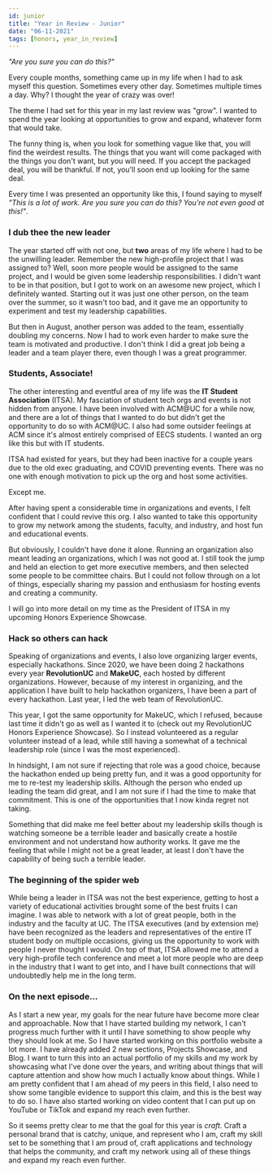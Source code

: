 ```yaml
---
id: junior
title: "Year in Review - Junior"
date: "06-11-2021"
tags: [honors, year_in_review]
---
```


_"Are you sure you can do this?"_

Every couple months, something came up in my life when I had to ask myself this question.
Sometimes every other day. Sometimes multiple times a day. Why? I thought the year of crazy was over!

The theme I had set for this year in my last review was "grow".
I wanted to spend the year looking at opportunities to grow and expand, whatever form that would take.

The funny thing is, when you look for something vague like that, you will find the weirdest results.
The things that you want will come packaged with the things you don't want, but you will need.
If you accept the packaged deal, you will be thankful.
If not, you'll soon end up looking for the same deal.

Every time I was presented an opportunity like this,
I found saying to myself _"This is a lot of work. Are you sure you can do this? You're not even good at this!"_.

### I dub thee the new leader

The year started off with not one, but **two** areas of my life where I had to be the unwilling leader.
Remember the new high-profile project that I was assigned to?
Well, soon more people would be assigned to the same project,
and I would be given some leadership responsibilities.
I didn't want to be in that position, but I got to work on an awesome new project,
which I definitely wanted.
Starting out it was just one other person, on the team over the summer, so it wasn't too bad,
and it gave me an opportunity to experiment and test my leadership capabilities.

But then in August, another person was added to the team, essentially doubling my concerns.
Now I had to work even harder to make sure the team is motivated and productive.
I don't think I did a great job being a leader and a team player there, even though I was a great programmer.

### Students, Associate!

The other interesting and eventful area of my life was the **IT Student Association** (ITSA). My fasciation
of student tech orgs and events is not hidden from anyone. I have been involved with ACM@UC for a while now,
and there are a lot of things that I wanted to do but didn't get the opportunity to do so
with ACM@UC. I also had some outsider feelings at ACM since it's almost entirely comprised of
EECS students. I wanted an org like this but with IT students.

ITSA had existed for years, but they had been inactive for a couple years due to the old exec graduating, and COVID preventing
events. There was no one with enough motivation to pick up the org and host some activities.

Except me.

After having spent a considerable time in organizations and events, I felt confident that I could revive this org.
I also wanted to take this opportunity to grow my network among the students, faculty, and industry,
and host fun and educational events.

But obviously, I couldn't have done it alone. Running an organization also meant leading an organizations,
which I was not good at. I still took the jump and held an election to get more executive members,
and then selected some people to be committee chairs. But I could not follow through on a lot
of things, especially sharing my passion and enthusiasm for hosting events and creating
a community.

I will go into more detail on my time as the President of ITSA in my upcoming Honors Experience Showcase.

### Hack so others can hack

Speaking of organizations and events, I also love organizing larger events, especially hackathons.
Since 2020, we have been doing 2 hackathons every year **RevolutionUC** and **MakeUC**, each hosted by different organizations.
However, because of my interest in organizing, and the application I have built to help
hackathon organizers, I have been a part of every hackathon. Last year, I led the web team
of RevolutionUC.

This year, I got the same opportunity for MakeUC, which I refused, because last
time it didn't go as well as I wanted it to (check out my RevolutionUC Honors Experience Showcase).
So I instead volunteered as a regular volunteer instead of a lead, while still having a somewhat
of a technical leadership role (since I was the most experienced).

In hindsight, I am not sure if rejecting that role was a good choice, because the hackathon ended
up being pretty fun, and it was a good opportunity for me to re-test my leadership skills. Although
the person who ended up leading the team did great, and I am not sure if I had the time to
make that commitment. This is one of the opportunities that I now kinda regret not taking.

Something that did make me feel better about my leadership skills though is watching
someone be a terrible leader and basically create a hostile environment and not understand
how authority works. It gave me the feeling that while I might not be a great leader,
at least I don't have the capability of being such a terrible leader.

### The beginning of the spider web

While being a leader in ITSA was not the best experience, getting to host a variety of
educational activities brought some of the best fruits I can imagine. I was able to network with a lot
of great people, both in the industry and the faculty at UC. The ITSA executives (and by extension me)
have been recognized as the leaders and representatives of the entire IT student body
on multiple occasions, giving us the opportunity to work with people I never thought I would.
On top of that, ITSA allowed me to attend a very high-profile tech conference and meet a lot more
people who are deep in the industry that I want to get into, and I have built connections that
will undoubtedly help me in the long term.

### On the next episode...

As I start a new year, my goals for the near future have become more clear and approachable.
Now that I have started building my network, I can't progress much further with it until I have something
to show people why they should look at me. So I have started working on this portfolio website a lot more.
I have already added 2 new sections, Projects Showcase, and Blog. I want to turn this into an actual
portfolio of my skills and my work by showcasing what I've done over the years, and writing about
things that will capture attention and show how much I actually know about things. While I am
pretty confident that I am ahead of my peers in this field, I also need to show some tangible
evidence to support this claim, and this is the best way to do so. I have also started working on video
content that I can put up on YouTube or TikTok and expand my reach even further.

So it seems pretty clear to me that the goal for this year is _craft_. Craft a personal brand that
is catchy, unique, and represent who I am, craft my skill set to be something that I am proud of,
craft applications and technology that helps the community, and craft my network using all of these things
and expand my reach even further.
